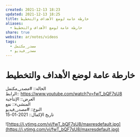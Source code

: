 ```yaml
---  
created: 2021-12-13 18:23  
updated: 2021-12-13 18:25  
title: خارطة عامة لوضع الأهداف والتخطيط  
aliases:  
  - خارطة عامة لوضع الأهداف والتخطيط  
share: true  
website: ar/notes/videos  
tags:  
  - مصدر_مكتمل  
  - مصدر_فيديو  
---  
```

  
  
# خارطة عامة لوضع الأهداف والتخطيط  
  
الحالة:: #مصدر_مكتمل  
الرابط:: https://www.youtube.com/watch?v=fwT_bQF7sU8  
الغرض:: اﻹنتاجية  
المنشيء:: نفع  
النوع:: #مصدر_فيديو  
تاريخ اﻹكمال:: 2021-01-15  
  
![https://i.ytimg.com/vi/fwT_bQF7sU8/maxresdefault.jpg](https://i.ytimg.com/vi/fwT_bQF7sU8/maxresdefault.jpg)  
  
